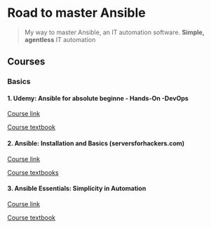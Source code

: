 # Road to master Ansible

> My way to master Ansible, an IT automation software.
> **Simple, agentless** IT automation

## Courses

### Basics

#### 1. Udemy: Ansible for absolute beginne - Hands-On -DevOps

[Course link](https://www.udemy.com/course/learn-ansible/)

[Course textbook](/Udemy_absolute_beginners/ReadMe.md)

#### 2. Ansible: Installation and Basics (serversforhackers.com)

[Course link](https://serversforhackers.com/s/ansible)

[Course textbooks](installation_and_basics.md)

#### 3. Ansible Essentials: Simplicity in Automation

[Course link](www.redhat.com)

[Course textbook](/ansilbe_essentials/ReadMe.md)
